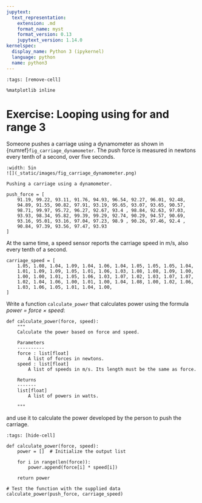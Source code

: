 ```yaml
---
jupytext:
  text_representation:
    extension: .md
    format_name: myst
    format_version: 0.13
    jupytext_version: 1.14.0
kernelspec:
  display_name: Python 3 (ipykernel)
  language: python
  name: python3
---
```


```{code-cell} ipython3
:tags: [remove-cell]

%matplotlib inline
```

# Exercise: Looping using **for** and **range** 3

Someone pushes a carriage using a dynamometer as shown in {numref}`fig_carriage_dynamometer`. The push force is measured in newtons every tenth of a second, over five seconds.

```{figure-md} fig_carriage_dynamometer
:width: 5in
![](_static/images/fig_carriage_dynamometer.png)

Pushing a carriage using a dynamometer.
```


```{code-cell}
push_force = [
    91.19, 99.22, 93.11, 91.76, 94.93, 96.54, 92.27, 96.01, 92.48,
    94.89, 91.55, 90.82, 97.91, 93.19, 95.65, 93.07, 93.65, 90.57,
    98.71, 99.97, 95.72, 96.27, 92.67, 93.4 , 98.84, 92.63, 97.03,
    93.93, 98.34, 95.82, 99.39, 99.29, 92.74, 90.29, 94.57, 90.69,
    93.16, 95.01, 93.16, 97.04, 97.23, 98.9 , 90.26, 97.46, 92.4 ,
    90.84, 97.39, 93.56, 97.47, 93.93
]
```

At the same time, a speed sensor reports the carriage speed in m/s, also every tenth of a second.

```{code-cell}
carriage_speed = [
    1.05, 1.08, 1.04, 1.09, 1.04, 1.06, 1.04, 1.05, 1.05, 1.05, 1.04,
    1.01, 1.09, 1.09, 1.05, 1.01, 1.06, 1.03, 1.08, 1.08, 1.09, 1.00,
    1.00, 1.00, 1.01, 1.05, 1.06, 1.03, 1.07, 1.02, 1.03, 1.07, 1.07,
    1.02, 1.04, 1.06, 1.00, 1.01, 1.00, 1.04, 1.08, 1.00, 1.02, 1.06,
    1.03, 1.06, 1.05, 1.01, 1.04, 1.00,
]
```

Write a function `calculate_power` that calculates power using the formula *power = force × speed*:

```
def calculate_power(force, speed):
    """
    Calculate the power based on force and speed.

    Parameters
    ----------
    force : list[float]
        A list of forces in newtons.
    speed : list[float]
        A list of speeds in m/s. Its length must be the same as force.

    Returns
    -------
    list[float]
        A list of powers in watts.

    """
```

and use it to calculate the power developed by the person to push the carriage.

```{code-cell}
:tags: [hide-cell]

def calculate_power(force, speed):
    power = []  # Initialize the output list
    
    for i in range(len(force)):
        power.append(force[i] * speed[i])

    return power

# Test the function with the supplied data
calculate_power(push_force, carriage_speed)
```
